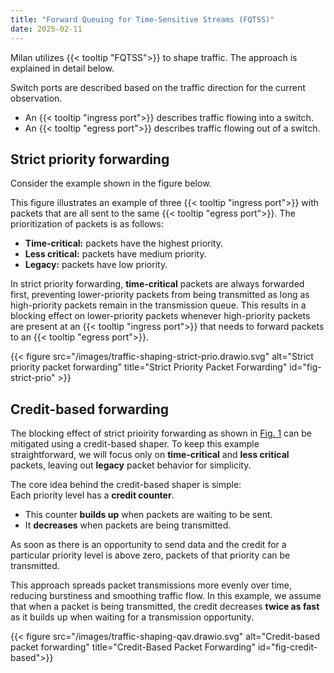 ```yaml
---
title: "Forward Queuing for Time-Sensitive Streams (FQTSS)"
date: 2025-02-11
---
```


Milan utilizes {{< tooltip "FQTSS">}} to shape traffic. The approach is explained in detail below.

Switch ports are described based on the traffic direction for the current observation.  
- An {{< tooltip "ingress port">}} describes traffic flowing into a switch.  
- An {{< tooltip "egress port">}} describes traffic flowing out of a switch.  

## Strict priority forwarding

Consider the example shown in the figure below.

This figure illustrates an example of three {{< tooltip "ingress port">}} with packets that are all sent to the same {{< tooltip "egress port">}}. The prioritization of packets is as follows:

- **Time-critical:** packets have the highest priority.
- **Less critical:** packets have medium priority.
- **Legacy:** packets have low priority.

In strict priority forwarding, **time-critical** packets are always forwarded first, preventing lower-priority packets from being transmitted as long as high-priority packets remain in the transmission queue. This results in a blocking effect on lower-priority packets whenever high-priority packets are present at an {{< tooltip "ingress port">}} that needs to forward packets to an {{< tooltip "egress port">}}.

{{< figure src="/images/traffic-shaping-strict-prio.drawio.svg" alt="Strict priority packet forwarding" title="Strict Priority Packet Forwarding" id="fig-strict-prio" >}}


## Credit-based forwarding

The blocking effect of strict prioirity forwarding as shown in  [Fig. 1](#fig-strict-prio) can be mitigated using a credit-based shaper. To keep this example straightforward, we will focus only on **time-critical** and **less critical** packets, leaving out **legacy** packet behavior for simplicity.

The core idea behind the credit-based shaper is simple:  
Each priority level has a **credit counter**.  
- This counter **builds up** when packets are waiting to be sent.  
- It **decreases** when packets are being transmitted.  

As soon as there is an opportunity to send data and the credit for a particular priority level is above zero, packets of that priority can be transmitted.

This approach spreads packet transmissions more evenly over time, reducing burstiness and smoothing traffic flow. In this example, we assume that when a packet is being transmitted, the credit decreases **twice as fast** as it builds up when waiting for a transmission opportunity.

{{< figure src="/images/traffic-shaping-qav.drawio.svg" alt="Credit-based packet forwarding" title="Credit-Based Packet Forwarding" id="fig-credit-based">}}

